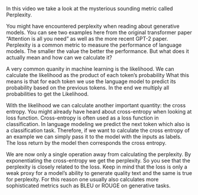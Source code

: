 In this video we take a look at the mysterious sounding metric called Perplexity.

You might have encountered perplexity when reading about generative models. You can see two examples here from the original transformer paper “Attention is all you need” as well as the more recent GPT-2 paper. Perplexity is a common metric to measure the performance of language models. The smaller the value the better the performance. But what does it actually mean and how can we calculate it?

A very common quanity in machine learning is the likelihood. We can calculate the likelihood as the product of each token’s probability What this means is that for each token we use the language model to predict its probability based on the previous tokens. In the end we multiply all probabilities to get the Likelihood.

With the likelihood we can calculate another important quantity: the cross entropy. You might already have heard about cross-entropy when looking at loss function. Cross-entropy is often used as a loss function in classification. In language modeling we predict the next token which also is  a classification task. Therefore, if we want to calculate the cross entropy of an example we can simply pass it to the model with the inputs as labels. The loss return by the model then corresponds the cross entropy.

We are now only a single operation away from calculating the perplexity. By exponentiating the cross-entropy we get the perplexity. So you see that the perplexity is closely related to the loss. Keep in mind that the loss is only a weak proxy for a model’s ability to generate quality text and the same is true for perplexity. For this reason one usually also calculates more sophisticated metrics such as BLEU or ROUGE on generative tasks.
